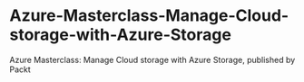 # Azure-Masterclass-Manage-Cloud-storage-with-Azure-Storage
Azure Masterclass: Manage Cloud storage with Azure Storage, published by Packt
